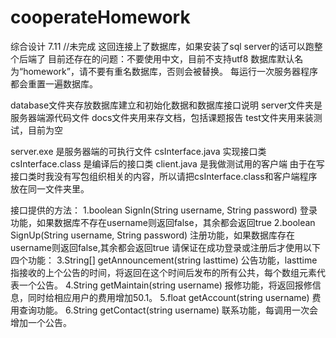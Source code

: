 # cooperateHomework
综合设计
7.11   //未完成
这回连接上了数据库，如果安装了sql server的话可以跑整个后端了
目前还存在的问题：不要使用中文，目前不支持utf8
数据库默认名为“homework”，请不要有重名数据库，否则会被替换。
每运行一次服务器程序都会重置一遍数据库。

database文件夹存放数据库建立和初始化数据和数据库接口说明
server文件夹是服务器端源代码文件
docs文件夹用来存文档，包括课题报告
test文件夹用来装测试，目前为空

server.exe 是服务器端的可执行文件
csInterface.java 实现接口类
csInterface.class 是编译后的接口类
client.java 是我做测试用的客户端
由于在写接口类时我没有写包组织相关的内容，所以请把csInterface.class和客户端程序放在同一文件夹里。

接口提供的方法：
1.boolean SignIn(String username, String password)
登录功能，如果数据库不存在username则返回false，其余都会返回true
2.boolean SignUp(String username, String password)
注册功能，如果数据库存在username则返回false,其余都会返回true
请保证在成功登录或注册后才使用以下四个功能：
3.String[] getAnnouncement(string lasttime)
公告功能，lasttime指接收的上个公告的时间，将返回在这个时间后发布的所有公共，每个数组元素代表一个公告。
4.String getMaintain(string username)
报修功能，将返回报修信息，同时给相应用户的费用增加50.1。
5.float getAccount(string username)
费用查询功能。
6.String getContact(string username)
联系功能，每调用一次会增加一个公告。

